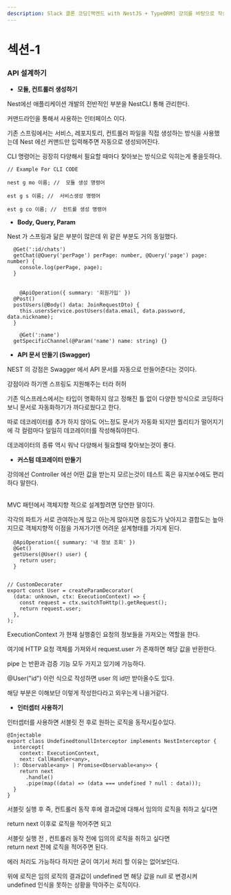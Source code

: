 ```yaml
---
description: Slack 클론 코딩[백엔드 with NestJS + TypeORM] 강의를 바탕으로 작성하였습니다.
---
```


# 섹션-1

### API 설계하기

* **모듈, 컨트롤러 생성하기**

Nest에선 애플리케이션 개발의 전반적인 부분을 NestCLI  통해 관리한다.

커맨드라인을 통해서 사용하는 인터페이스 이다.

기존 스프링에서는 서비스, 레포지토리, 컨트롤러 파일을 직접 생성하는 방식을 사용했는데 Nest 에선 커맨드만 입력해주면 자동으로 생성되어진다.

CLI 명령어는 굉장히 다양해서 필요할 때마다 찾아보는 방식으로 익히는게 좋을듯하다.

```
// Example For CLI CODE

nest g mo 이름; //  모듈 생성 명령어

est g s 이름; //  서비스생성 명령어

est g co 이름; //  컨트롤 생성 명령어
```



* **Body, Query, Param**

Nest 가 스프링과 닮은 부분이 많은데 위 같은 부분도 거의 동일했다.

```
  @Get(':id/chats')
  getChat(@Query('perPage') perPage: number, @Query('page') page: number) {
    console.log(perPage, page);
  }
  
  
    @ApiOperation({ summary: '회원가입' })
  @Post()
  postUsers(@Body() data: JoinRequestDto) {
    this.usersService.postUsers(data.email, data.password, data.nickname);
  }
  
    @Get(':name')
  getSpecificChannel(@Param('name') name: string) {}

```





* **API 문서 만들기 (Swagger)**

NEST 의 강점은 Swagger 에서 API 문서를 자동으로 만들어준다는 것이다.

강점이라 하기엔 스프링도 지원해주는 터라 허허

기존 익스프레스에서는 타입이 명확하지 않고 정해진 틀 없이 다양한 방식으로 코딩하다보니 문서로 자동화하기가 까다로웠다고 한다.

따로 데코레이터를 추가 하지 않아도 어느정도 문서가 자동화 되지만 퀄리티가 떨어지기에 각 컬럼마다 일일히 데코레이터를 작성해줘야한다.

데코레이터의 종류 역시 워낙 다양해서 필요할때 찾아보는것이 좋다.



* **커스텀 데코레이터 만들기**

강의에선 Controller 에선 어떤 값을 받는지 모르는것이 테스트 혹은 유지보수에도 편리하다 말한다.&#x20;

\
MVC 패턴에서 객체지향 적으로 설계할려면 당연한 말이다.

각각의 파트가 서로 관여하는게 많고 아는게 많아지면 응집도가 낮아지고 결합도는 높아지므로 객체지향적 이점을 가져가기엔 어려운 설계형태를 가지게 된다.

```
  @ApiOperation({ summary: '내 정보 조회' })
  @Get()
  getUsers(@User() user) {
    return user;
  }
  

// CustomDecorater
export const User = createParamDecorator(
  (data: unknown, ctx: ExecutionContext) => {
    const request = ctx.switchToHttp().getRequest();
    return request.user;
  },
);

```

ExecutionContext 가 현재  실행중인  요청의 정보들을 가져오는 역할을 한다.

여기에 HTTP 요청 객체를 가져와서 request.user 가 존재하면 해당 값을 반환한다.&#x20;

pipe 는 반환과 검증 기능 모두 가지고 있기에 가능하다.

@User("id") 이런 식으로 작성하면 user 의 id만 받아올수도 있다.

해당 부분은 이해보단 이렇게 작성한다라고 외우는게 나을거같다.



* **인터셉터 사용하기**

인터셉터를 사용하면 서블릿 전 후로 원하는 로직을 동작시킬수있다.

```
@Injectable
export class UndefinedtonullInterceptor implements NestInterceptor {
  intercept(
    context: ExecutionContext,
    next: CallHandler<any>,
  ): Observable<any> | Promise<Observable<any>> {
    return next
      .handle()
      .pipe(map((data) => (data === undefined ? null : data)));
  }
}
```

서블릿 실행 후 즉, 컨트롤러 동작 후에 결과값에 대해서 임의의 로직을 취하고 싶다면

return next  이후로 로직을 적어주면 되고&#x20;

서블릿 실행 전 , 컨트롤러 동작 전에 임의의 로직을 취하고 싶다면\
return next 전에 로직을 적어주면 된다.



에러 처리도 가능하다 하지만 굳이 여기서 처리 할 이유는 없어보인다.



위에 로직은 임의 로직의 결과값이 undefined 면 해당 값을 null 로 변경시켜 undefined 인식을 못하는 상황을 막아주는 로직이다.
